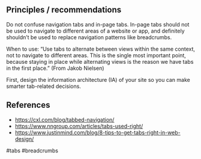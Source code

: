 ## Principles / recommendations
Do not confuse navigation tabs and in-page tabs. In-page tabs should not be used to navigate to different areas of a website or app, and definitely shouldn’t be used to replace navigation patterns like breadcrumbs.

When to use: “Use tabs to alternate between views within the same context, not to navigate to different areas. This is the single most important point, because staying in place while alternating views is the reason we have tabs in the first place.” (From Jakob Nielsen)

First, design the information architecture (IA) of your site so you can make smarter tab-related decisions.

## References
- https://cxl.com/blog/tabbed-navigation/
- https://www.nngroup.com/articles/tabs-used-right/
- https://www.justinmind.com/blog/8-tips-to-get-tabs-right-in-web-design/

<!-- Keywords -->
#tabs #breadcrumbs
<!-- /Keywords -->
